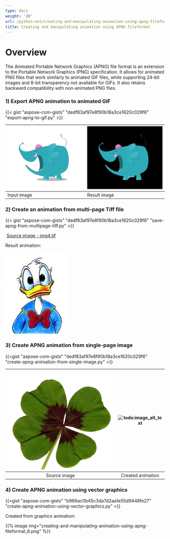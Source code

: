 ```yaml
---
type: docs
weight: '20'
url: /python-net/creating-and-manipulating-animation-using-apng-fileformat/
title: Creating and manipulating animation using APNG fileformat
---
```

**Overview**
============

The Animated Portable Network Graphics (APNG) file format is an extension to the
Portable Network Graphics (PNG) specification. It allows for animated PNG files
that work similarly to animated GIF files, while supporting 24-bit images and
8-bit transparency not available for GIFs. It also retains backward
compatibility with non-animated PNG files.

### **1) Export APNG animation to animated GIF** 

{{< gist "aspose-com-gists" "dedf83af97e8f90b18a3ce1620c029f6" "export-apng-to-gif.py" >}}

| ![Input image](creating-and-manipulating-animation-using-apng-fileformat_1.png) | ![Result image](creating-and-manipulating-animation-using-apng-fileformat_2.gif) |
| ------------------------------------------------------------ | ------------------------------------------------------------ |
| Input image                                                  | Result image                                                 |

### **2) Create an animation from multi-page Tiff file** 

{{< gist "aspose-com-gists" "dedf83af97e8f90b18a3ce1620c029f6" "save-apng-from-multipage-tiff.py" >}}

​										[Source image - img4.tif](attachments/106203944/106365366.tif)

Result animation:

![todo:Apng animation example](creating-and-manipulating-animation-using-apng-fileformat_3.png)

### **3) Create APNG animation from single-page image** 

{{<gist "aspose-com-gists" "dedf83af97e8f90b18a3ce1620c029f6"
"create-apng-animation-from-single-image.py" >}}

| ![todo:image_alt_text](creating-and-manipulating-animation-using-apng-fileformat_4.png) | ![todo:image_alt_text](creating-and-manipulating-animation-using-apng-fileformat_5.png) |
| :----------------------------------------------------------: | :----------------------------------------------------------: |
|                         Source image                         |                      Created animation                       |

### **4) Create APNG animation using vector graphics** 

{{<gist "aspose-com-gists" "b966ac0b45c3da7d2aa1e55d9448fe27"
"create-apng-animation-using-vector-graphics.py" >}}

Created from graphics animation:

{{% image img="creating-and-manipulating-animation-using-apng-fileformat_6.png" %}}
